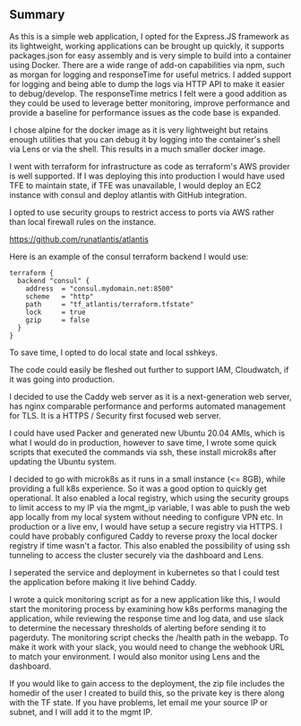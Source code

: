 ## Summary

As this is a simple web application, I opted for the Express.JS
framework as its lightweight, working applications can be brought
up quickly, it supports packages.json for easy assembly and is
very simple to build into a container using Docker. There are a
wide range of add-on capabilities via npm, such as morgan for
logging and responseTime for useful metrics. I added support
for logging and being able to dump the logs via HTTP API to
make it easier to debug/develop. The responseTime metrics I
felt were a good addition as they could be used to leverage
better monitoring, improve performance and provide a baseline for
performance issues as the code base is expanded.

I chose alpine for the docker image as it is very lightweight but
retains enough utilities that you can debug it by logging into
the container's shell via Lens or via the shell. This results in
a much smaller docker image.

I went with terraform for infrastructure as code as terraform's
AWS provider is well supported. If I was deploying this into
production I would have used TFE to maintain state, if TFE was
unavailable, I would deploy an EC2 instance with consul and
deploy atlantis with GitHub integration.

I opted to use security groups to restrict access to ports via
AWS rather than local firewall rules on the instance.

https://github.com/runatlantis/atlantis

Here is an example of the consul terraform backend I would use:

```
terraform {
  backend "consul" {
    address  = "consul.mydomain.net:8500"
    scheme   = "http"
    path     = "tf_atlantis/terraform.tfstate"
    lock     = true
    gzip     = false
  }
}
```

To save time, I opted to do local state and local sshkeys.

The code could easily be fleshed out further to support IAM, Cloudwatch,
if it was going into production.

I decided to use the Caddy web server as it is a next-generation web server,
has nginx comparable performance and performs automated management for TLS.
It is a HTTPS / Security first focused web server.

I could have used Packer and generated new Ubuntu 20.04 AMIs, which is what
I would do in production, however to save time, I wrote some quick scripts that
executed the commands via ssh, these install microk8s after updating the Ubuntu
system.

I decided to go with microk8s as it runs in a small instance (<= 8GB), while
providing a full k8s experience. So it was a good option to quickly get operational.
It also enabled a local registry, which using the security groups to limit access
to my IP via the mgmt_ip variable, I was able to push the web app locally from my
local system without needing to configure VPN etc. In production or a live env, I
would have setup a secure registry via HTTPS. I could have probably configured
Caddy to reverse proxy the local docker registry if time wasn't a factor. This also
enabled the possibility of using ssh tunneling to access the cluster securely via
the dashboard and Lens.

I seperated the service and deployment in kubernetes so that I could test the
application before making it live behind Caddy.

I wrote a quick monitoring script as for a new application like this, I would
start the monitoring process by examining how k8s performs managing the application,
while reviewing the response time and log data, and use slack to determine the
necessary thresholds of alerting before sending it to pagerduty. The monitoring script
checks the /health path in the webapp. To make it work with your slack, you would need
to change the webhook URL to match your environment. I would also monitor using Lens
and the dashboard.

If you would like to gain access to the deployment, the zip file includes the homedir
of the user I created to build this, so the private key is there along with the TF
state. If you have problems, let email me your source IP or subnet, and I will add it
to the mgmt IP.





